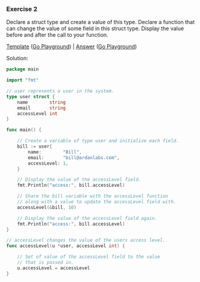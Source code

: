 ### Exercise 2

Declare a struct type and create a value of this type. Declare a function that can change the value of some field in this struct type. Display the value before and after the call to your function.

[Template](exercises/template2/template2.go) ([Go Playground](http://play.golang.org/p/qT4JMQDzpD)) |
[Answer](exercises/exercise2/exercise2.go) ([Go Playground](http://play.golang.org/p/DS8DZnEg6i))

Solution:
```go
package main

import "fmt"

// user represents a user in the system.
type user struct {
	name        string
	email       string
	accessLevel int
}

func main() {

	// Create a variable of type user and initialize each field.
	bill := user{
		name:        "Bill",
		email:       "bill@ardanlabs.com",
		accessLevel: 1,
	}

	// Display the value of the accessLevel field.
	fmt.Println("access:", bill.accessLevel)

	// Share the bill variable with the accessLevel function
	// along with a value to update the accessLevel field with.
	accessLevel(&bill, 10)

	// Display the value of the accessLevel field again.
	fmt.Println("access:", bill.accessLevel)
}

// accessLevel changes the value of the users access level.
func accessLevel(u *user, accessLevel int) {

	// Set of value of the accessLevel field to the value
	// that is passed in.
	u.accessLevel = accessLevel
}
```
